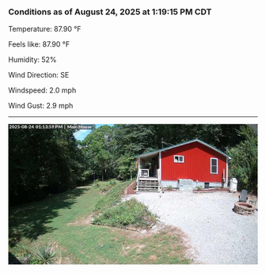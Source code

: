 ### Conditions as of August 24, 2025 at 1:19:15 PM CDT 

Temperature: 87.90 &deg;F

Feels like: 87.90 &deg;F

Humidity: 52%

Wind Direction: SE

Windspeed: 2.0 mph

Wind Gust: 2.9 mph

---

<img src="./images/latest.jpeg"/>

